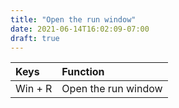 ```yaml
---
title: "Open the run window"
date: 2021-06-14T16:02:09-07:00
draft: true
---
```


| Keys                       | Function                                               |
|:---------------------------|:-------------------------------------------------------| 
| Win + R 	                 | Open the run window                                    |
